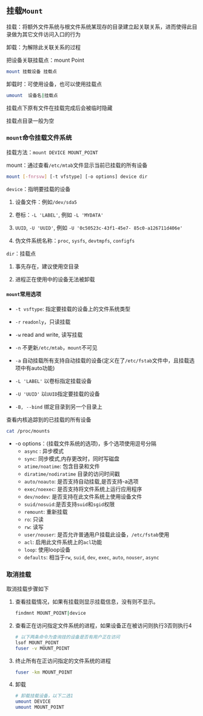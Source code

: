 ## 挂载`Mount`

挂载：将额外文件系统与根文件系统某现存的目录建立起关联关系，进而使得此目录做为其它文件访问入口的行为

卸载：为解除此关联关系的过程

把设备关联挂载点：mount Point 

```bash
mount 挂载设备 挂载点
```

卸载时：可使用设备，也可以使用挂载点

```bash
umount	设备名|挂载点
```

挂载点下原有文件在挂载完成后会被临时隐藏

挂载点目录一般为空

### `mount`命令挂载文件系统

挂载方法：`mount DEVICE MOUNT_POINT`

mount：通过查看`/etc/mtab`文件显示当前已挂载的所有设备

```bash
mount [-fnrsvw] [-t vfstype] [-o options] device dir
```

`device`：指明要挂载的设备

1. 设备文件：例如`/dev/sda5`

2. 卷标：`-L 'LABEL'`, 例如 `-L 'MYDATA'`

3. `UUID`, `-U 'UUID'`, 例如 `-U '0c50523c-43f1-45e7- 85c0-a126711d406e'`

4. 伪文件系统名称：`proc`, `sysfs`, `devtmpfs`, `configfs`

`dir`：挂载点

1. 事先存在，建议使用空目录

2. 进程正在使用中的设备无法被卸载

#### `mount`常用选项

* `-t vsftype`: 指定要挂载的设备上的文件系统类型

* `-r` `readonly`，只读挂载

* `-w` read and write, 读写挂载

* `-n` 不更新`/etc/mtab`，`mount`不可见

* `-a` 自动挂载所有支持自动挂载的设备(定义在了`/etc/fstab`文件中，且挂载选项中有auto功能)

* `-L 'LABEL'` 以卷标指定挂载设备

* `-U 'UUID'` 以`UUID`指定要挂载的设备

* `-B, --bind` 绑定目录到另一个目录上

查看内核追踪到的已挂载的所有设备

```bash
cat /proc/mounts
```

* -o options：(挂载文件系统的选项)，多个选项使用逗号分隔
  * `async` : 异步模式	
  * `sync`: 同步模式,内存更改时，同时写磁盘
  * `atime/noatime`: 包含目录和文件
  * `diratime/nodiratime` 目录的访问时间戳
  * `auto/noauto`: 是否支持自动挂载,是否支持-a选项
  * `exec/noexec`: 是否支持将文件系统上运行应用程序
  * `dev/nodev`: 是否支持在此文件系统上使用设备文件
  * `suid/nosuid`:是否支持`suid`和`sgid`权限
  * `remount`: 重新挂载
  * `ro`: 只读	
  * `rw`: 读写
  * `user/nouser`: 是否允许普通用户挂载此设备，`/etc/fstab`使用
  * `acl`: 启用此文件系统上的`acl`功能
  * `loop`: 使用loop设备
  * `defaults`: 相当于`rw`, `suid`, `dev`, `exec`, `auto`, `nouser`, `async`

### 取消挂载

取消挂载步骤如下

1. 查看挂载情况，如果有挂载则显示挂载信息，没有则不显示。

   ```bash
   findmnt MOUNT_POINT|device
   ```

2. 查看正在访问指定文件系统的进程，如果设备正在被访问则执行3否则执行4

   ```bash
   # 以下两条命令为查询挂的设备是否有用户正在访问
   lsof MOUNT_POINT
   fuser -v MOUNT_POINT
   ```

3. 终止所有在正访问指定的文件系统的进程

   ```bash
   fuser -km MOUNT_POINT
   ```

4. 卸载

   ```bash
   # 卸载挂载设备，以下二选1
   umount DEVICE 
   umount MOUNT_POINT
   ```

   

